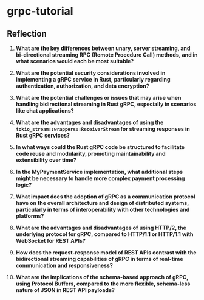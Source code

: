 # grpc-tutorial

## Reflection

1. **What are the key differences between unary, server streaming, and bi-directional streaming RPC (Remote Procedure Call) methods, and in what scenarios would each be most suitable?**

2. **What are the potential security considerations involved in implementing a gRPC service in Rust, particularly regarding authentication, authorization, and data encryption?**

3. **What are the potential challenges or issues that may arise when handling bidirectional streaming in Rust gRPC, especially in scenarios like chat applications?**

4. **What are the advantages and disadvantages of using the `tokio_stream::wrappers::ReceiverStream` for streaming responses in Rust gRPC services?**

5. **In what ways could the Rust gRPC code be structured to facilitate code reuse and modularity, promoting maintainability and extensibility over time?**

6. **In the MyPaymentService implementation, what additional steps might be necessary to handle more complex payment processing logic?**

7. **What impact does the adoption of gRPC as a communication protocol have on the overall architecture and design of distributed systems, particularly in terms of interoperability with other technologies and platforms?**

8. **What are the advantages and disadvantages of using HTTP/2, the underlying protocol for gRPC, compared to HTTP/1.1 or HTTP/1.1 with WebSocket for REST APIs?**

9. **How does the request-response model of REST APIs contrast with the bidirectional streaming capabilities of gRPC in terms of real-time communication and responsiveness?**

10. **What are the implications of the schema-based approach of gRPC, using Protocol Buffers, compared to the more flexible, schema-less nature of JSON in REST API payloads?**